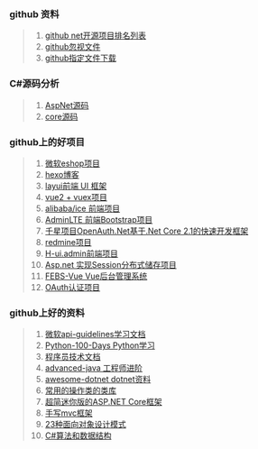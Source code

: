 ### github 资料
> 1. [github net开源项目排名列表](https://github.com/topics/dotnet)
> 1. [github忽视文件](https://github.com/github/gitignore)
> 1. [github指定文件下载](https://minhaskamal.github.io/DownGit/#/home)

### C#源码分析
> 1. [AspNet源码](https://github.com/aspnet/AspNetCore)
> 2. [core源码](https://github.com/dotnet/corefx)

### github上的好项目
> 1. [微软eshop项目](https://github.com/dotnet-architecture/eShopOnContainers)
> 1. [hexo博客](https://github.com/ppoffice/hexo-theme-hueman)
> 7. [layui前端 UI 框架](https://github.com/sentsin/layui)
> 8. [vue2 + vuex项目](https://github.com/bailicangdu/vue2-elm)
> 9. [alibaba/ice 前端项目](https://github.com/alibaba/ice)
> 10. [AdminLTE 前端Bootstrap项目](https://github.com/ColorlibHQ/AdminLTE)
> 11. [千星项目OpenAuth.Net基于.Net Core 2.1的快速开发框架](https://github.com/yubaolee/OpenAuth.Core)
> 14. [redmine项目](https://github.com/redmine/redmine)
> 15. [H-ui.admin前端项目](https://github.com/jackying/H-ui.admin)
> 18. [Asp.net 实现Session分布式储存项目](https://github.com/Emrys5/Asp.net-CustomSessionState)
> 3. [FEBS-Vue Vue后台管理系统](https://github.com/wuyouzhuguli/FEBS-Vue)
> 6. [OAuth认证项目](https://github.com/aspnet-contrib/AspNet.Security.OAuth.Providers)

### github上好的资料
> 1. [微软api-guidelines学习文档](https://github.com/microsoft/api-guidelines)
> 1. [Python-100-Days Python学习](https://github.com/jackfrued/Python-100-Days)
> 2. [程序员技术文档](https://github.com/0voice/from_coder_to_expert)
> 4. [advanced-java 工程师进阶](https://github.com/doocs/advanced-java)
> 5. [awesome-dotnet dotnet资料](https://github.com/quozd/awesome-dotnet)
> 1. [常用的操作类的类库](https://github.com/XiLife-OSPC/Masuit.Tools)
> 1. [超简迷你版的ASP.NET Core框架](https://github.com/XiLife-OSPC/AspNetCore.Mini)
> 1. [手写mvc框架](https://github.com/EdisonChou/EDC.AspNetMvc.Framework)
> 1. [23种面向对象设计模式](https://github.com/EdisonChou/DesignPattern.Samples.CSharp)
> 1. [C#算法和数据结构](https://github.com/aalhour/C-Sharp-Algorithms)
